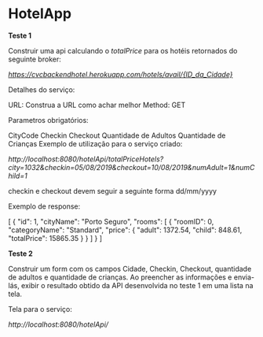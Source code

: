 # HotelApp

**Teste 1**

Construir uma api calculando o *totalPrice* para os hotéis retornados do seguinte broker:

*https://cvcbackendhotel.herokuapp.com/hotels/avail/{ID_da_Cidade}*

Detalhes do serviço:

URL: Construa a URL como achar melhor Method: GET

Parametros obrigatórios:

CityCode
Checkin
Checkout
Quantidade de Adultos
Quantidade de Crianças
Exemplo de utilização para o serviço criado:

*http://localhost:8080/hotelApi/totalPriceHotels?city=1032&checkin=05/08/2019&checkout=10/08/2019&numAdult=1&numChild=1*

checkin e checkout devem seguir a seguinte forma dd/mm/yyyy

Exemplo de response:

[ { "id": 1, "cityName": "Porto Seguro", "rooms": [ { "roomID": 0, "categoryName": "Standard", "price": { "adult": 1372.54, "child": 848.61, "totalPrice": 15865.35 } } ] } ]

**Teste 2**

Construir um form com os campos Cidade, Checkin, Checkout, quantidade de adultos e quantidade de crianças. Ao preencher as informações e envia-lás, exibir o resultado obtido da API desenvolvida no teste 1 em uma lista na tela.

Tela para o serviço:

*http://localhost:8080/hotelApi/*
